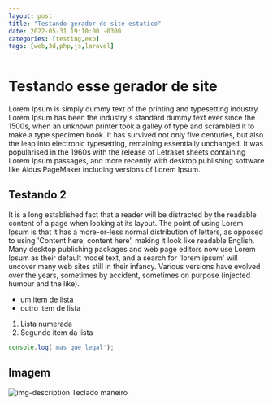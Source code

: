 ```yaml
---
layout: post
title: "Testando gerador de site estatico"
date: 2022-05-31 19:10:00 -0300
categories: [testing,exp]
tags: [web,3d,php,js,laravel]
---
```


# Testando esse gerador de site

Lorem Ipsum is simply dummy text of the printing and typesetting industry. Lorem Ipsum has been the industry's standard dummy text ever since the 1500s, when an unknown printer took a galley of type and scrambled it to make a type specimen book. It has survived not only five centuries, but also the leap into electronic typesetting, remaining essentially unchanged. It was popularised in the 1960s with the release of Letraset sheets containing Lorem Ipsum passages, and more recently with desktop publishing software like Aldus PageMaker including versions of Lorem Ipsum.

## Testando 2
It is a long established fact that a reader will be distracted by the readable content of a page when looking at its layout. The point of using Lorem Ipsum is that it has a more-or-less normal distribution of letters, as opposed to using 'Content here, content here', making it look like readable English. Many desktop publishing packages and web page editors now use Lorem Ipsum as their default model text, and a search for 'lorem ipsum' will uncover many web sites still in their infancy. Various versions have evolved over the years, sometimes by accident, sometimes on purpose (injected humour and the like).

* um item de lista
* outro item de lista

1. Lista numerada
2. Segundo item da lista

```javascript
console.log('mas que legal');
```

## Imagem
![img-description](https://resource.logitechg.com/w_1000,c_limit,q_auto,f_auto,dpr_auto/d_transparent.gif/content/dam/gaming/en/products/pro-x-keyboard/pro-x-keyboard-gallery-1.png?v=1) Teclado maneiro
